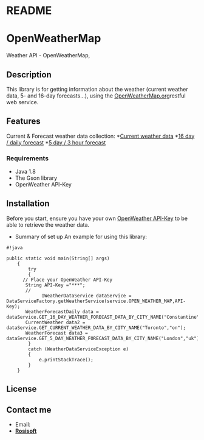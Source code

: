 # README #

# OpenWeatherMap
Weather API - OpenWeatherMap, 

## Description
This library is for getting information about the weather (current weather data, 5- and 16-day forecasts...), using the <a href="https://openweathermap.org/api">OpenWeatherMap.org</a>restful web service.



## Features
Current & Forecast weather data collection:
*<a href="https://openweathermap.org/current">Current weather data</a>
*<a href="https://openweathermap.org/forecast16">16 day / daily forecast</a>
*<a href="https://openweathermap.org/forecast5">5 day / 3 hour forecast</a>


### Requirements
- Java 1.8 
- The Gson library
- OpenWeather API-Key

## Installation
Before you start, ensure you have your own [OpenWeather API-Key](http://openweathermap.org/price) to be able to retrieve the weather data.

* Summary of set up
 An example for using this library:
 
```
#!java

public static void main(String[] args)
 	{ 		
 		try
 		{
      // Place your OpenWeather API-Key
       String API-Key ="***";
       // 
			 IWeatherDataService dataService = DataServiceFactory.getWeatherService(service.OPEN_WEATHER_MAP,API-Key);
       WeatherForecastDaily	data =   dataService.GET_16_DAY_WEATHER_FORECAST_DATA_BY_CITY_NAME("Constantine","dz");
       CurrentWeather data2 = dataService.GET_CURRENT_WEATHER_DATA_BY_CITY_NAME("Toronto","on");
       WeatherForecast data3 = dataService.GET_5_DAY_WEATHER_FORECAST_DATA_BY_CITY_NAME("London","uk");           
 		}
 		catch (WeatherDataServiceException e)
 		{
 			e.printStackTrace();
 		}
 	}
```
## License


## Contact me
* Email: 
* **[Rosisoft](mailto:#)**
